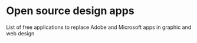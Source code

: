 # Open source design apps
 List of free applications to replace Adobe and Microsoft apps in graphic and web design
